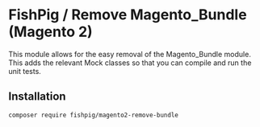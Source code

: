 # FishPig /  Remove Magento_Bundle (Magento 2)

This module allows for the easy removal of the Magento_Bundle module. This adds the relevant Mock classes so that you can compile and run the unit tests.

## Installation
    composer require fishpig/magento2-remove-bundle
